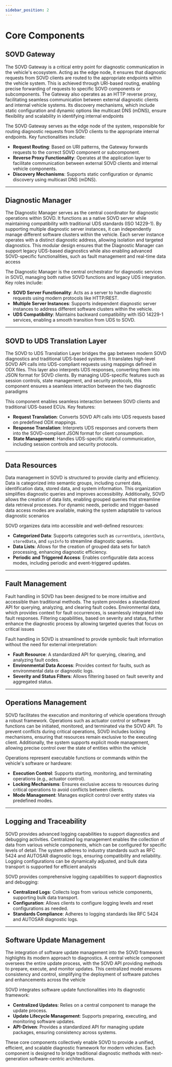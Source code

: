 ```yaml
---
sidebar_position: 2
---
```



# Core Components

## **SOVD Gateway**

The SOVD Gateway is a critical entry point for diagnostic communication in the vehicle's ecosystem. Acting as the edge node, it ensures that diagnostic requests from SOVD clients are routed to the appropriate endpoints within the vehicle system. This is achieved through URI-based routing, enabling precise forwarding of requests to specific SOVD components or subcomponents. The Gateway also operates as an HTTP reverse proxy, facilitating seamless communication between external diagnostic clients and internal vehicle systems. Its discovery mechanisms, which include static configuration and dynamic options like multicast DNS (mDNS), ensure flexibility and scalability in identifying internal endpoints​

The SOVD Gateway serves as the edge node of the system, responsible for routing diagnostic requests from SOVD clients to the appropriate internal endpoints. Key functionalities include:
- **Request Routing**: Based on URI patterns, the Gateway forwards requests to the correct SOVD component or subcomponent.
- **Reverse Proxy Functionality**: Operates at the application layer to facilitate communication between external SOVD clients and internal vehicle components.
- **Discovery Mechanisms**: Supports static configuration or dynamic discovery using multicast DNS (mDNS).

---

## **Diagnostic Manager**

The Diagnostic Manager serves as the central coordinator for diagnostic operations within SOVD. It functions as a native SOVD server while maintaining compatibility with traditional UDS standards (ISO 14229-1). By supporting multiple diagnostic server instances, it can independently manage different software clusters within the vehicle. Each server instance operates with a distinct diagnostic address, allowing isolation and targeted diagnostics. This modular design ensures that the Diagnostic Manager can support legacy UDS-based diagnostics while also enabling advanced SOVD-specific functionalities, such as fault management and real-time data access​

The Diagnostic Manager is the central orchestrator for diagnostic services in SOVD, managing both native SOVD functions and legacy UDS integration. Key roles include:
- **SOVD Server Functionality**: Acts as a server to handle diagnostic requests using modern protocols like HTTP/REST.
- **Multiple Server Instances**: Supports independent diagnostic server instances to address different software clusters within the vehicle.
- **UDS Compatibility**: Maintains backward compatibility with ISO 14229-1 services, enabling a smooth transition from UDS to SOVD.

---

## **SOVD to UDS Translation Layer**

The SOVD to UDS Translation Layer bridges the gap between modern SOVD diagnostics and traditional UDS-based systems. It translates high-level SOVD API calls into UDS-compliant requests using mappings defined in ODX files. This layer also interprets UDS responses, converting them into JSON format for SOVD clients. By managing UDS-specific features such as session controls, state management, and security protocols, this component ensures a seamless interaction between the two diagnostic paradigms

This component enables seamless interaction between SOVD clients and traditional UDS-based ECUs. Key features:
- **Request Translation**: Converts SOVD API calls into UDS requests based on predefined ODX mappings.
- **Response Translation**: Interprets UDS responses and converts them into the SOVD-compliant JSON format for client consumption.
- **State Management**: Handles UDS-specific stateful communication, including session controls and security protocols.

---

## **Data Resources**

Data management in SOVD is structured to provide clarity and efficiency. Data is categorized into semantic groups, including current data, identification data, stored data, and system information. This organization simplifies diagnostic queries and improves accessibility. Additionally, SOVD allows the creation of data lists, enabling grouped queries that streamline data retrieval processes. For dynamic needs, periodic and trigger-based data access modes are available, making the system adaptable to various diagnostic scenarios

SOVD organizes data into accessible and well-defined resources:
- **Categorized Data**: Supports categories such as `currentData`, `identData`, `storedData`, and `sysInfo` to streamline diagnostic queries.
- **Data Lists**: Allows for the creation of grouped data sets for batch processing, enhancing diagnostic efficiency.
- **Periodic and Triggered Access**: Enables configurable data access modes, including periodic and event-triggered updates.

---

## **Fault Management**

Fault handling in SOVD has been designed to be more intuitive and accessible than traditional methods. The system provides a standardized API for querying, analyzing, and clearing fault codes. Environmental data, which provides context for fault occurrences, is seamlessly integrated into fault responses. Filtering capabilities, based on severity and status, further enhance the diagnostic process by allowing targeted queries that focus on critical issues

Fault handling in SOVD is streamlined to provide symbolic fault information without the need for external interpretation:
- **Fault Resource**: A standardized API for querying, clearing, and analyzing fault codes.
- **Environmental Data Access**: Provides context for faults, such as environmental data or diagnostic logs.
- **Severity and Status Filters**: Allows filtering based on fault severity and aggregated status.

---

## **Operations Management**

SOVD facilitates the execution and monitoring of vehicle operations through a robust framework. Operations such as actuator control or software functions can be initiated, monitored, and terminated via the SOVD API. To prevent conflicts during critical operations, SOVD includes locking mechanisms, ensuring that resources remain exclusive to the executing client. Additionally, the system supports explicit mode management, allowing precise control over the state of entities within the vehicle

Operations represent executable functions or commands within the vehicle's software or hardware:
- **Execution Control**: Supports starting, monitoring, and terminating operations (e.g., actuator control).
- **Locking Mechanisms**: Ensures exclusive access to resources during critical operations to avoid conflicts between clients.
- **Mode Management**: Manages explicit control over entity states via predefined modes.

---

## **Logging and Traceability**

SOVD provides advanced logging capabilities to support diagnostics and debugging activities. Centralized log management enables the collection of data from various vehicle components, which can be configured for specific levels of detail. The system adheres to industry standards such as RFC 5424 and AUTOSAR diagnostic logs, ensuring compatibility and reliability. Logging configurations can be dynamically adjusted, and bulk data transport is supported for efficient analysis​

SOVD provides comprehensive logging capabilities to support diagnostics and debugging:
- **Centralized Logs**: Collects logs from various vehicle components, supporting bulk data transport.
- **Configuration**: Allows clients to configure logging levels and reset configurations as needed.
- **Standards Compliance**: Adheres to logging standards like RFC 5424 and AUTOSAR diagnostic logs.

---

## **Software Update Management**

The integration of software update management into the SOVD framework highlights its modern approach to diagnostics. A central vehicle component oversees the entire update process, with the SOVD API providing methods to prepare, execute, and monitor updates. This centralized model ensures consistency and control, simplifying the deployment of software patches and enhancements across the vehicle

SOVD integrates software update functionalities into its diagnostic framework:
- **Centralized Updates**: Relies on a central component to manage the update process.
- **Update Lifecycle Management**: Supports preparing, executing, and monitoring software updates.
- **API-Driven**: Provides a standardized API for managing update packages, ensuring consistency across systems.

These core components collectively enable SOVD to provide a unified, efficient, and scalable diagnostic framework for modern vehicles. Each component is designed to bridge traditional diagnostic methods with next-generation software-centric architectures.